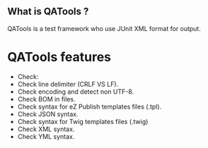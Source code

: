 What is QATools ?
----------------
QATools is a test framework who use JUnit XML format for output.


QATools features
===============
* Check:
 * Check line delimiter (CRLF VS LF).
 * Check encoding and detect non UTF-8.
 * Check BOM in files.
* Check syntax for eZ Publish templates files (.tpl).
* Check JSON syntax.
* Check syntax for Twig templates files (.twig)
* Check XML syntax.
* Check YML syntax.
